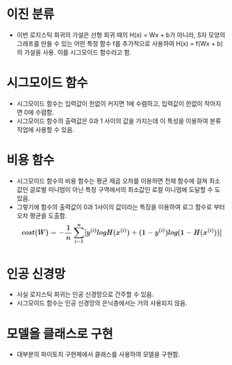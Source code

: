 # 이진 분류
- 이번 로지스틱 회귀의 가설은 선형 회귀 때의 H(x) = Wx + b가 아니라, S자 모양의 그래프를 만들 수 있는 어떤 특정 함수 f를 추가적으로 사용하여 H(x) = f(Wx + b)의 가설을 사용. 이를 시그모이드 함수라고 함.

# 시그모이드 함수
- 시그모이드 함수는 입력값이 한없이 커지면 1에 수렴하고, 입력값이 한없이 작아지면 0에 수렴함.
- 시그모이드 함수의 출력값은 0과 1 사이의 값을 가지는데 이 특성을 이용하여 분류 작업에 사용할 수 있음.

# 비용 함수
- 시그모이드 함수의 비용 함수는 평균 제곱 오차를 이용하면 전체 함수에 걸쳐 최소값인 글로벌 미니멈이 아닌 특정 구역에서의 최소값인 로컬 미니멈에 도달할 수 도 있음.
- 그렇기에 함수의 출력값이 0과 1사이의 값이라는 특징을 이용하여 로그 함수로 부터 오차 평균을 도출함. 
![](./../img/04.readme.png)

# 인공 신경망
- 사실 로지스틱 회귀는 인공 신경망으로 간주할 수 있음.
- 시그모이드 함수는 인공 신경망의 은닉층에서는 거의 사용되지 않음.

# 모델을 클래스로 구현
- 대부분의 파이토치 구현체에서 클래스를 사용하여 모델을 구현함.
